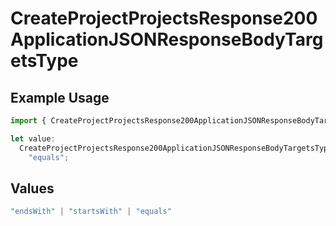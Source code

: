 # CreateProjectProjectsResponse200ApplicationJSONResponseBodyTargetsType

## Example Usage

```typescript
import { CreateProjectProjectsResponse200ApplicationJSONResponseBodyTargetsType } from "@vercel/sdk/models/operations/createproject.js";

let value:
  CreateProjectProjectsResponse200ApplicationJSONResponseBodyTargetsType =
    "equals";
```

## Values

```typescript
"endsWith" | "startsWith" | "equals"
```